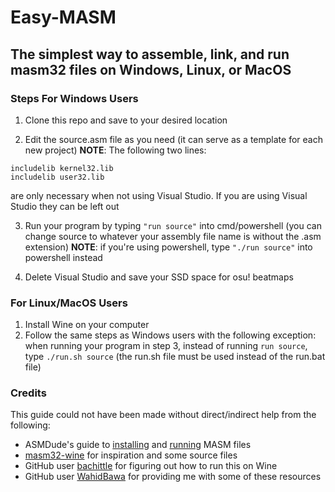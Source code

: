 # Easy-MASM
## The simplest way to assemble, link, and run masm32 files on Windows, Linux, or MacOS

### Steps For Windows Users
1. Clone this repo and save to your desired location

2. Edit the source.asm file as you need (it can serve as a template for each new project)
**NOTE**: The following two lines:
```
includelib kernel32.lib
includelib user32.lib
```
are only necessary when not using Visual Studio. If you are using Visual Studio they can be left out

3. Run your program by typing `"run source"` into cmd/powershell (you can change source to whatever your assembly file name is without the .asm extension)
**NOTE**: if you're using powershell, type `"./run source"` into powershell instead

4. Delete Visual Studio and save your SSD space for osu! beatmaps

### For Linux/MacOS Users
1. Install Wine on your computer
2. Follow the same steps as Windows users with the following exception: when running your program in step 3, instead of running `run source`, type `./run.sh source` (the run.sh file must be used instead of the run.bat file)

### Credits
This guide could not have been made without direct/indirect help from the following:
* ASMDude's guide to [installing](https://asmdude.wordpress.com/2019/02/15/how-to-install-masm32-on-windows-10/) and [running](https://asmdude.wordpress.com/2019/02/14/how-to-compile-and-link-masm-on-windows-10/) MASM files
* [masm32-wine](https://github.com/olivatooo/masm32-wine) for inspiration and some source files
* GitHub user [bachittle](https://github.com/bachittle) for figuring out how to run this on Wine
* GitHub user [WahidBawa](https://github.com/WahidBawa) for providing me with some of these resources